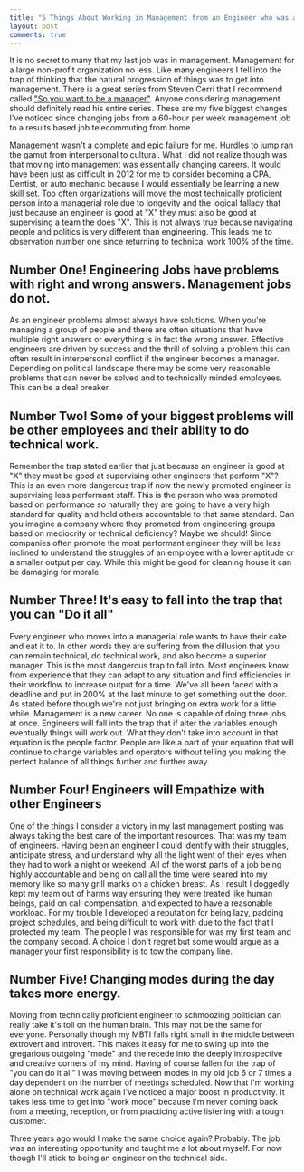 ```yaml
---
title: "5 Things About Working in Management from an Engineer who was a Manager"
layout: post
comments: true
---
```


It is no secret to many that my last job was in management.  Management for a large non-profit organization no less.
Like many engineers I fell into the trap of thinking that the natural progression of things was to get into management.
There is a great series from Steven Cerri that I recommend called ["So you want to be a manager"]("http://www.stevencerri.com/free/articles/so-you-want-to-be-a-manager/").  Anyone considering management should definitely read his entire series.  These are my five biggest changes I've noticed since changing jobs from a 60-hour per week management job to a results based job telecommuting from home.

Management wasn't a complete and epic failure for me.  Hurdles to jump ran the gamut from interpersonal to cultural.
What I did not realize though was that moving into management was essentially changing careers.  It would have been just
as difficult in 2012 for me to consider becoming a CPA, Dentist, or auto mechanic because I would essentially be learning a new skill set.  Too often organizations will move the most technically proficient person into a managerial role due to longevity and the logical fallacy that just because an engineer is good at "X" they must also be good at supervising a team the does "X".  This is not always true because navigating people and politics is very different than engineering.  This leads me to observation number one since returning to technical work 100% of the time.

## Number One! Engineering Jobs have problems with right and wrong answers.  Management jobs do not.
As an engineer problems almost always have solutions.  When you're managing a group of people and there are often situations that have multiple right answers or everything is in fact the wrong answer.  Effective engineers are driven by success and the thrill of solving a problem this can often result in interpersonal conflict if the engineer becomes a manager.  Depending on political landscape there may be some very reasonable problems that can never be solved and to technically minded employees. This can be a deal breaker.

## Number Two! Some of your biggest problems will be other employees and their ability to do technical work.
Remember the trap stated earlier that just because an engineer is good at "X" they must be good at supervising other engineers that perform "X"?  This is an even more dangerous trap if now the newly promoted engineer is supervising less performant staff.  This is the person who was promoted based on performance so naturally they are going to have a very high standard for quality and hold others accountable to that same standard.  Can you imagine a company where they promoted from engineering groups based on mediocrity or technical deficiency?  Maybe we should!  Since companies often promote the most performant engineer they will be less inclined to understand the struggles of an employee with a lower aptitude or a smaller output per day.  While this might be good for cleaning house it can be damaging for morale.

## Number Three! It's easy to fall into the trap that you can "Do it all"
Every engineer who moves into a managerial role wants to have their cake and eat it to.  In other words they are suffering from the dillusion that you can remain technical, do technical work, and also become a superior manager.  This is the most dangerous trap to fall into.  Most engineers know from experience that they can adapt to any situation and find efficiencies in their workflow to increase output for a time.  We've all been faced with a deadline and put in 200% at the last minute to get something out the door.  As stated before though we're not just bringing on extra work for a little while.  Management is a new career.  No one is capable of doing three jobs at once.  Engineers will fall into the trap that if alter the variables enough eventually things will work out.  What they don't take into account in that equation is the people factor.  People are like a part of your equation that will continue to change variables and operators without telling you making the perfect balance of all things further and further away.

## Number Four! Engineers will Empathize with other Engineers
One of the things I consider a victory in my last management posting was always taking the best care of the important resources.  That was my team of engineers.  Having been an engineer I could identify with their struggles, anticipate stress, and understand why all the light went of their eyes when they had to work a night or weekend.  All of the worst parts of a job being highly accountable and being on call all the time were seared into my memory like so many grill marks on a chicken breast.  As I result I doggedly kept my team out of harms way ensuring they were treated like human beings, paid on call compensation, and expected to have a reasonable workload. For my trouble I developed a reputation for being lazy, padding project schedules, and being difficult to work with due to the fact that I protected my team.  The people I was responsible for was my first team and the company second.  A choice I don't regret but some would argue as a manager your first responsibility is to tow the company line.

## Number Five! Changing modes during the day takes more energy.
Moving from technically proficient engineer to schmoozing politician can really take it's toll on the human brain.  This may not be the same for everyone.  Personally though my MBTI falls right small in the middle between extrovert and introvert.  This makes it easy for me to swing up into the gregarious outgoing "mode" and the recede into the deeply introspective and creative corners of my mind.  Having of course fallen for the trap of "you can do it all" I was moving between modes in my old job 6 or 7 times a day dependent on the number of meetings scheduled.  Now that I'm working alone on technical work again I've noticed a major boost in productivity.  It takes less time to get into "work mode"  because I'm never coming back from a meeting, reception, or from practicing active listening with a tough customer.

Three years ago would I make the same choice again?  Probably.  The job was an interesting opportunity and taught me a lot about myself.  For now though I'll stick to being an engineer on the technical side.  

